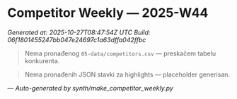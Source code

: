 # Competitor Weekly — 2025-W44

_Generated at: 2025-10-27T08:47:54Z UTC_
_Build: 06f1801455247bb047e24697c1a63dffa042ffbc_

> Nema pronađenog `05-data/competitors.csv` — preskačem tabelu konkurenta.

> Nema pronađenih JSON stavki za highlights — placeholder generisan.

—
_Auto-generated by synth/make_competitor_weekly.py_